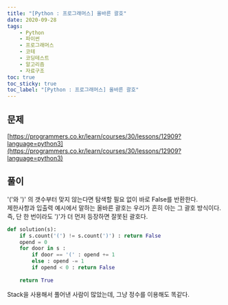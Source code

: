 ```yaml
---
title: "[Python : 프로그래머스] 올바른 괄호"
date: 2020-09-28
tags:
    - Python
    - 파이썬
    - 프로그래머스
    - 코테
    - 코딩테스트
    - 알고리즘
    - 자료구조
toc: true
toc_sticky: true
toc_label: "[Python : 프로그래머스] 올바른 괄호"
---
```

## 문제
[https://programmers.co.kr/learn/courses/30/lessons/12909?language=python3](https://programmers.co.kr/learn/courses/30/lessons/12909?language=python3)
## 풀이
'('와 ')' 의 갯수부터 맞지 않는다면 탐색할 필요 없이 바로 False를 반환한다.  
제한사항과 입출력 예시에서 말하는 올바른 괄호는 우리가 흔히 아는 그 괄호 방식이다.  
즉, 단 한 번이라도 ')'가 더 먼저 등장하면 잘못된 괄호다.  
```python
def solution(s):
    if s.count('(') != s.count(')') : return False
    opend = 0
    for door in s :
        if door == '(' : opend += 1
        else : opend -= 1
        if opend < 0 : return False
        
    return True
```
Stack을 사용해서 풀어낸 사람이 많았는데, 그냥 정수를 이용해도 똑같다.  